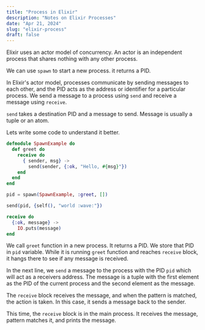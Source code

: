 ```yaml
---
title: "Process in Elixir"
description: "Notes on Elixir Processes"
date: "Apr 21, 2024"
slug: "elixir-process"
draft: false
---
```


Elixir uses an actor model of concurrency. An actor is an independent process that shares nothing with any other process.

We can use `spawn` to start a new process. it returns a PID.

In Elixir's actor model, processes communicate by sending messages to each other, and the PID acts as the address or identifier for a particular process. We send a message to a process using `send` and receive a message using `receive`.

`send` takes a destination PID and a message to send. Message is usually a tuple or an atom.

Lets write some code to understand it better.

```elixir
defmodule SpawnExample do
  def greet do
    receive do
      { sender, msg} ->
        send(sender, {:ok, "Hello, #{msg}"})
    end
  end
end

pid = spawn(SpawnExample, :greet, [])

send(pid, {self(), "world :wave:"})

receive do
  {:ok, message} ->
    IO.puts(message)
end
```

We call `greet` function in a new process. It returns a PID. We store that PID in `pid` variable. While it is running `greet` function and reaches `receive` block, it hangs there to see if any message is received.

In the next line, we `send` a message to the process with the PID `pid` which will act as a receivers address. The message is a tuple with the first element as the PID of the current process and the second element as the message.

The `receive` block receives the message, and when the pattern is matched, the action is taken. In this case, it sends a message back to the sender.

This time, the `receive` block is in the main process. It receives the message, pattern matches it, and prints the message.
